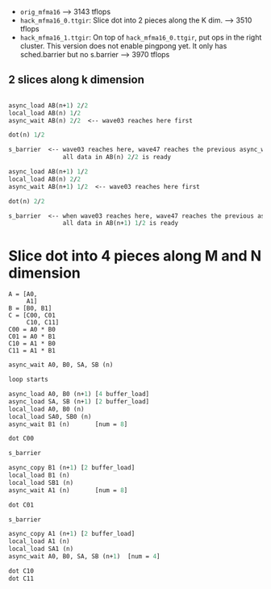 - `orig_mfma16` --> 3143 tflops
- `hack_mfma16_0.ttgir`: Slice dot into 2 pieces along the K dim. --> 3510 tflops
- `hack_mfma16_1.ttgir`: On top of `hack_mfma16_0.ttgir`, put ops in the right cluster. This version does not enable pingpong yet. It only has sched.barrier but no s.barrier --> 3970 tflops

## 2 slices along k dimension

```llvm

async_load AB(n+1) 2/2
local_load AB(n) 1/2
async_wait AB(n) 2/2  <-- wave03 reaches here first

dot(n) 1/2

s_barrier  <-- wave03 reaches here, wave47 reaches the previous async_wait
               all data in AB(n) 2/2 is ready

async_load AB(n+1) 1/2
local_load AB(n) 2/2
async_wait AB(n+1) 1/2  <-- wave03 reaches here first

dot(n) 2/2

s_barrier  <-- when wave03 reaches here, wave47 reaches the previous async_wait
               all data in AB(n+1) 1/2 is ready
```


# Slice dot into 4 pieces along M and N dimension

```
A = [A0,
     A1]
B = [B0, B1]
C = [C00, C01
     C10, C11]
C00 = A0 * B0
C01 = A0 * B1
C10 = A1 * B0
C11 = A1 * B1
```
     
```llvm
async_wait A0, B0, SA, SB (n)

loop starts

async_load A0, B0 (n+1) [4 buffer_load]
async_load SA, SB (n+1) [2 buffer_load]
local_load A0, B0 (n)
local_load SA0, SB0 (n)
async_wait B1 (n)       [num = 8]

dot C00

s_barrier

async_copy B1 (n+1) [2 buffer_load]
local_load B1 (n)
local_load SB1 (n)
async_wait A1 (n)       [num = 8]

dot C01

s_barrier

async_copy A1 (n+1) [2 buffer_load]
local_load A1 (n)
local_load SA1 (n)
async_wait A0, B0, SA, SB (n+1)  [num = 4]

dot C10
dot C11
```
